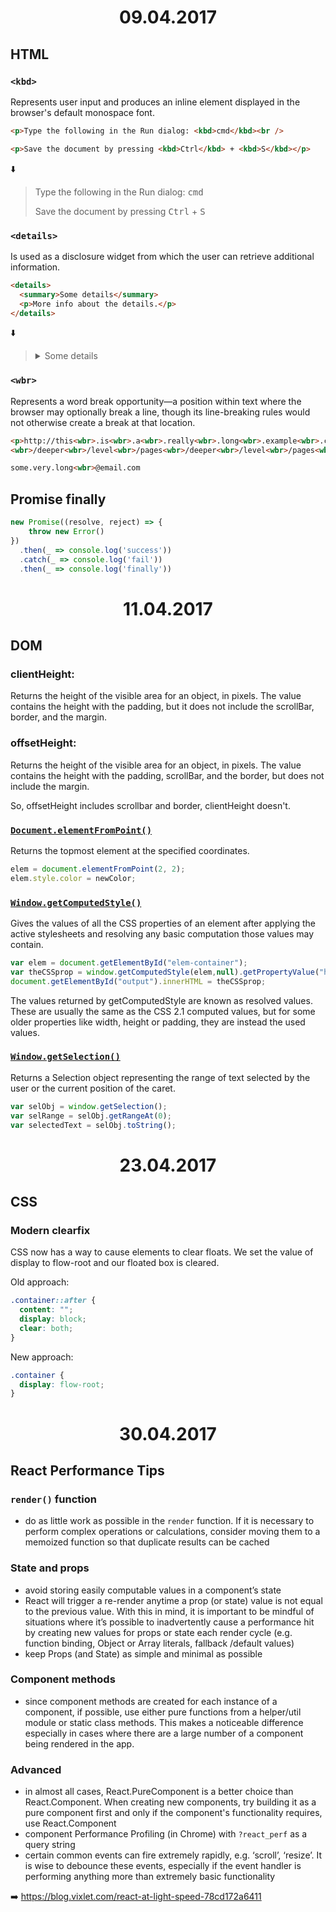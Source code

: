 <h1 align="center">09.04.2017</h1>

## HTML

### `<kbd>`

Represents user input and produces an inline element displayed in the browser's default monospace font.

```html
<p>Type the following in the Run dialog: <kbd>cmd</kbd><br />

<p>Save the document by pressing <kbd>Ctrl</kbd> + <kbd>S</kbd></p>
```
:arrow_down:
> <p>Type the following in the Run dialog: <kbd>cmd</kbd><br />
> <p>Save the document by pressing <kbd>Ctrl</kbd> + <kbd>S</kbd></p>

### `<details>`

Is used as a disclosure widget from which the user can retrieve additional information.

```html
<details>
  <summary>Some details</summary>
  <p>More info about the details.</p>
</details>
```
:arrow_down:
> <details>
>  <summary>Some details</summary>
>  <p>More info about the details.</p>
> </details>

### `<wbr>`

Represents a word break opportunity—a position within text where the browser may optionally break a line, though its line-breaking rules would not otherwise create a break at that location.

```html
<p>http://this<wbr>.is<wbr>.a<wbr>.really<wbr>.long<wbr>.example<wbr>.com/With
<wbr>/deeper<wbr>/level<wbr>/pages<wbr>/deeper<wbr>/level<wbr>/pages<wbr></p>

some.very.long<wbr>@email.com
```

## Promise finally

```js
new Promise((resolve, reject) => {
    throw new Error()
})
  .then(_ => console.log('success'))
  .catch(_ => console.log('fail'))
  .then(_ => console.log('finally'))
```

<h1 align="center">11.04.2017</h1>

## DOM

### clientHeight:

Returns the height of the visible area for an object, in pixels. The value contains the height with the padding, but it does not include the scrollBar, border, and the margin.

### offsetHeight:

Returns the height of the visible area for an object, in pixels. The value contains the height with the padding, scrollBar, and the border, but does not include the margin.

So, offsetHeight includes scrollbar and border, clientHeight doesn't.

### [`Document.elementFromPoint()`](https://developer.mozilla.org/en-US/docs/Web/API/Document/elementFromPoint)

Returns the topmost element at the specified coordinates.

```js
elem = document.elementFromPoint(2, 2);
elem.style.color = newColor;
```

### [`Window.getComputedStyle()`](https://developer.mozilla.org/en-US/docs/Web/API/Window/getComputedStyle)

Gives the values of all the CSS properties of an element after applying the active stylesheets and resolving any basic computation those values may contain.

```js
var elem = document.getElementById("elem-container");
var theCSSprop = window.getComputedStyle(elem,null).getPropertyValue("height");
document.getElementById("output").innerHTML = theCSSprop;
```

The values returned by getComputedStyle are known as resolved values. These are usually the same as the CSS 2.1 computed values, but for some older properties like width, height or padding, they are instead the used values. 

### [`Window.getSelection()`](https://developer.mozilla.org/en-US/docs/Web/API/Window/getSelection)

Returns a Selection object representing the range of text selected by the user or the current position of the caret.

```js
var selObj = window.getSelection(); 
var selRange = selObj.getRangeAt(0);
var selectedText = selObj.toString();
```

<h1 align="center">23.04.2017</h1>

## CSS

### Modern clearfix

CSS now has a way to cause elements to clear floats. We set the value of display to flow-root and our floated box is cleared.

Old approach:
```css
.container::after {
  content: "";
  display: block;
  clear: both;
}
```

New approach:
```css
.container {
  display: flow-root;
}
```

<h1 align="center">30.04.2017</h1>

## React Performance Tips

### `render()` function
- do as little work as possible in the `render` function. If it is necessary to perform complex operations or calculations, consider moving them to a memoized function so that duplicate results can be cached

### State and props
- avoid storing easily computable values in a component’s state
- React will trigger a re-render anytime a prop (or state) value is not equal to the previous value. With this in mind, it is important to be mindful of situations where it’s possible to inadvertently cause a performance hit by creating new values for props or state each render cycle (e.g. function binding, Object or Array literals, fallback /default values)
- keep Props (and State) as simple and minimal as possible

### Component methods
- since component methods are created for each instance of a component, if possible, use either pure functions from a helper/util module or static class methods. This makes a noticeable difference especially in cases where there are a large number of a component being rendered in the app.

### Advanced
- in almost all cases, React.PureComponent is a better choice than React.Component. When creating new components, try building it as a pure component first and only if the component's functionality requires, use React.Component
- component Performance Profiling (in Chrome) with `?react_perf` as a query string
- certain common events can fire extremely rapidly, e.g. ‘scroll’, ‘resize’. It is wise to debounce these events, especially if the event handler is performing anything more than extremely basic functionality

:arrow_right: https://blog.vixlet.com/react-at-light-speed-78cd172a6411
